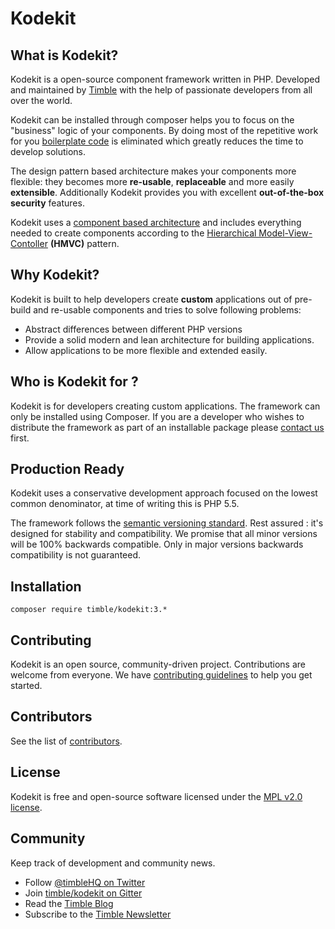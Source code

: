 # Kodekit

## What is Kodekit?

Kodekit is a open-source component framework written in PHP. Developed and maintained by [Timble](http://timble.net) 
with the help of passionate developers from all over the world.

Kodekit can be installed through composer helps you to focus on the "business" logic of your components. By doing 
most of the repetitive work for you [boilerplate code][boilerplate] is eliminated which greatly reduces the time to 
develop solutions.

The design pattern based architecture makes your components more flexible: they becomes more **re-usable**,
**replaceable** and more easily **extensible**. Additionally Kodekit provides you with excellent **out-of-the-box
 security** features.

Kodekit uses a [component based architecture](http://en.wikipedia.org/wiki/Component-based_software_engineering)
and includes everything needed to create components according to the [Hierarchical Model-View-Contoller][HMVC]
**(HMVC)** pattern.

## Why Kodekit?

Kodekit is built to help developers create **custom** applications out of pre-build and re-usable components and tries 
to solve following problems:

* Abstract differences between different PHP versions
* Provide a solid modern and lean architecture for building applications.
* Allow applications to be more flexible and extended easily.

## Who is Kodekit for ?

Kodekit is for developers creating custom applications. The framework can only be installed using Composer. If you are 
a developer who wishes to distribute the framework as part of an installable package please 
[contact us](http://www.timble.net/contact/) first.

## Production Ready

Kodekit uses a conservative development approach focused on the lowest common denominator, at time of writing this
is PHP 5.5.

The framework follows the [semantic versioning standard](http://semver.org/). Rest assured : it's designed for stability
and compatibility. We promise that all minor versions will be 100% backwards compatible. Only in major versions backwards
compatibility is not guaranteed.

## Installation

```
composer require timble/kodekit:3.*
```

## Contributing

Kodekit is an open source, community-driven project. Contributions are welcome from everyone. 
We have [contributing guidelines](CONTRIBUTING.md) to help you get started.

## Contributors

See the list of [contributors](https://github.com/timble/kodekit/contributors).

## License 

Kodekit is free and open-source software licensed under the [MPL v2.0 license](LICENSE.txt).

## Community

Keep track of development and community news.

* Follow [@timbleHQ on Twitter](https://twitter.com/timbleHQ)
* Join [timble/kodekit on Gitter](http://gitter.im/timble/kodekit)
* Read the [Timble Blog](https://www.timble.net/blog/)
* Subscribe to the [Timble Newsletter](https://www.timble.net/newsletter/)

[HMVC]: http://en.wikipedia.org/wiki/Hierarchical_model%E2%80%93view%E2%80%93controller
[boilerplate]: http://en.wikipedia.org/wiki/Boilerplate_code

